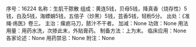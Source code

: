 序号：16224
名称：生肌干脓散
组成：黄连5钱，贝母5钱，降真香（烧存性）5钱，白及5钱，海螵蛸5钱，五倍子（炒黑）5钱，芸香5钱，轻粉5分。
出处：《准绳·疡医》卷三。
主治：瘰疬马刀，脓汁不干者。
加减：None
功效：None
用法用量：用药水洗，次掺此末，外贴膏药。
制备方法：上为末。
临床应用：None
各家论述：None
用药禁忌：None
附注：None
